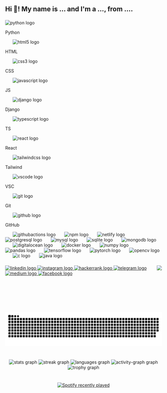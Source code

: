 <h2 align="left">Hi 👋! My name is ... and I'm a ..., from ....</h2>

###

<div align="center">
</div>

###

<div align="left">
  <img src="https://cdn.jsdelivr.net/gh/devicons/devicon/icons/python/python-original.svg" height="50" alt="python logo"  />
  <p>Python</p>
  <img width="20" />
  <img src="https://cdn.jsdelivr.net/gh/devicons/devicon/icons/html5/html5-original.svg" height="50" alt="html5 logo"  />
  <p>HTML</p>
  <img width="20" />
  <img src="https://cdn.jsdelivr.net/gh/devicons/devicon/icons/css3/css3-original.svg" height="50" alt="css3 logo"  />
  <p>CSS</p>
  <img width="20" />
  <img src="https://cdn.jsdelivr.net/gh/devicons/devicon/icons/javascript/javascript-original.svg" height="50" alt="javascript logo"  />
  <p>JS</p>
  <img width="20" />
  <img src="https://skillicons.dev/icons?i=django" height="50" alt="django logo"  />
  <p>Django</p>
  <img width="20" />
  <img src="https://cdn.jsdelivr.net/gh/devicons/devicon/icons/typescript/typescript-original.svg" height="50" alt="typescript logo"  />
  <p>TS</p>
  <img width="20" />
  <img src="https://cdn.simpleicons.org/react/61DAFB" height="50" alt="react logo"  />
  <p>React</p>
  <img width="20" />
  <img src="https://cdn.simpleicons.org/tailwindcss/06B6D4" height="50" alt="tailwindcss logo"  />
  <p>Tailwind</p>
  <img width="20" />
  <img src="https://cdn.jsdelivr.net/gh/devicons/devicon/icons/vscode/vscode-original.svg" height="50" alt="vscode logo"  />
  <p>VSC</p>
  <img width="20" />
  <img src="https://cdn.jsdelivr.net/gh/devicons/devicon/icons/git/git-original.svg" height="50" alt="git logo"  />
  <p>Git</p>
  <img width="20" />
  <img src="https://skillicons.dev/icons?i=github" height="50" alt="github logo"  />
  <p>GitHub</p>
  <img width="20" />
  <img src="https://cdn.simpleicons.org/githubactions/2088FF" height="50" alt="githubactions logo"  />
  <img width="20" />
  <img src="https://cdn.jsdelivr.net/gh/devicons/devicon/icons/npm/npm-original-wordmark.svg" height="50" alt="npm logo"  />
  <img width="20" />
  <img src="https://cdn.simpleicons.org/netlify/00C7B7" height="50" alt="netlify logo"  />
  <img width="20" />
  <img src="https://cdn.jsdelivr.net/gh/devicons/devicon/icons/postgresql/postgresql-original.svg" height="50" alt="postgresql logo"  />
  <img width="20" />
  <img src="https://cdn.jsdelivr.net/gh/devicons/devicon/icons/mysql/mysql-original.svg" height="50" alt="mysql logo"  />
  <img width="20" />
  <img src="https://cdn.jsdelivr.net/gh/devicons/devicon/icons/sqlite/sqlite-original.svg" height="50" alt="sqlite logo"  />
  <img width="20" />
  <img src="https://cdn.jsdelivr.net/gh/devicons/devicon/icons/mongodb/mongodb-original.svg" height="50" alt="mongodb logo"  />
  <img width="20" />
  <img src="https://cdn.simpleicons.org/digitalocean/0080FF" height="50" alt="digitalocean logo"  />
  <img width="20" />
  <img src="https://cdn.jsdelivr.net/gh/devicons/devicon/icons/docker/docker-original.svg" height="50" alt="docker logo"  />
  <img width="20" />
  <img src="https://cdn.jsdelivr.net/gh/devicons/devicon/icons/numpy/numpy-original.svg" height="50" alt="numpy logo"  />
  <img width="20" />
  <img src="https://cdn.jsdelivr.net/gh/devicons/devicon/icons/pandas/pandas-original.svg" height="50" alt="pandas logo"  />
  <img width="20" />
  <img src="https://cdn.jsdelivr.net/gh/devicons/devicon/icons/tensorflow/tensorflow-original.svg" height="50" alt="tensorflow logo"  />
  <img width="20" />
  <img src="https://cdn.simpleicons.org/pytorch/EE4C2C" height="50" alt="pytorch logo"  />
  <img width="20" />
  <img src="https://cdn.jsdelivr.net/gh/devicons/devicon/icons/opencv/opencv-original.svg" height="50" alt="opencv logo"  />
  <img width="20" />
  <img src="https://cdn.jsdelivr.net/gh/devicons/devicon/icons/c/c-original.svg" height="50" alt="c logo"  />
  <img width="20" />
  <img src="https://cdn.jsdelivr.net/gh/devicons/devicon/icons/java/java-original.svg" height="50" alt="java logo"  />
</div>

###

<img align="right" height="150" src="https://i.imgflip.com/65efzo.gif"  />

###

<div align="left">
  <a href="https://www.linkedin.com/in/titannatesan/" target="_blank">
    <img src="https://img.shields.io/static/v1?message=LinkedIn&logo=linkedin&label=&color=0077B5&logoColor=white&labelColor=&style=for-the-badge" height="40" alt="linkedin logo"  />
  </a>
  <a href="https://www.instagram.com/titan_natesan/" target="_blank">
    <img src="https://img.shields.io/static/v1?message=Insta&logo=instagram&label=&color=E4405F&logoColor=white&labelColor=&style=for-the-badge" height="40" alt="instagram logo"  />
  </a>
  <a href="https://www.hackerrank.com/profile/titannatesan" target="_blank">
    <img src="https://img.shields.io/static/v1?message=HackerRank&logo=hackerrank&label=&color=2EC866&logoColor=white&labelColor=&style=for-the-badge" height="40" alt="hackerrank logo"  />
  </a>
  <a href="http://t.me/TitanNatesan" target="_blank">
    <img src="https://img.shields.io/static/v1?message=Telegram&logo=telegram&label=&color=2CA5E0&logoColor=white&labelColor=&style=for-the-badge" height="40" alt="telegram logo"  />
  </a>
  <a href="https://medium.com/@titannatesan" target="_blank">
    <img src="https://img.shields.io/static/v1?message=Medium&logo=medium&label=&color=12100E&logoColor=white&labelColor=&style=for-the-badge" height="40" alt="medium logo"  />
  </a>
  <a href="https://www.facebook.com/TitanNatesan" target="_blank">
    <img src="https://img.shields.io/static/v1?message=FB&logo=facebook&label=&color=1877F2&logoColor=white&labelColor=&style=for-the-badge" height="40" alt="facebook logo"  />
  </a>
</div>

###

<br clear="both">

<img src="https://raw.githubusercontent.com/TitanNatesan/TitanNatesan/output/snake.svg" alt="Snake animation" />

###

<br clear="both">

<div align="center">
  <img src="https://github-readme-stats.vercel.app/api?username=TitanNatesan&hide_title=true&hide_rank=false&show_icons=true&include_all_commits=true&count_private=true&disable_animations=false&theme=midnight-purple&locale=en&hide_border=true&order=1" height="180" alt="stats graph"  />
  <img src="https://streak-stats.demolab.com?user=TitanNatesan&locale=en&mode=weekly&theme=midnight-purple&hide_border=true&border_radius=10&date_format=j%20M%5B%20Y%5D&order=3" height="150" alt="streak graph"  />
  <img src="https://github-readme-stats.vercel.app/api/top-langs?username=TitanNatesan&locale=en&hide_title=true&layout=compact&card_width=320&langs_count=12&theme=midnight-purple&hide_border=true&order=2" height="150" alt="languages graph"  />
  <img src="https://github-readme-activity-graph.vercel.app/graph?username=TitanNatesan&radius=20&theme=nightowl&area=true&order=5&hide_border=true&hide_title=false" height="300" alt="activity-graph graph"  />
  <img src="https://github-profile-trophy.vercel.app?username=TitanNatesan&theme=discord&column=-1&row=2&margin-w=12&margin-h=0&no-bg=true&no-frame=true&order=4" height="150" alt="trophy graph"  />
</div>

###

<br clear="both">

<div align="center">
  <a href="https://open.spotify.com/user/31uzrjdzhhergny5w6z3pyk7si34">
    <img src="https://spotify-recently-played-readme.vercel.app/api?user=31uzrjdzhhergny5w6z3pyk7si34&count=3&unique=true" alt="Spotify recently played"  />
  </a>
</div>

###
